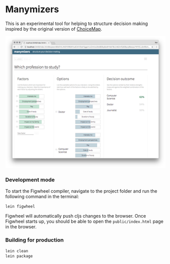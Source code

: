 # Manymizers

This is an experimental tool for helping to structure decision making
inspired by the original version of [ChoiceMap](https://choicemap.co/). 

![screenshot](doc/manymizers.png)



### Development mode

To start the Figwheel compiler, navigate to the project folder and run the following command in the terminal:

```
lein figwheel
```

Figwheel will automatically push cljs changes to the browser.
Once Figwheel starts up, you should be able to open the `public/index.html` page in the browser.


### Building for production

```
lein clean
lein package
```
